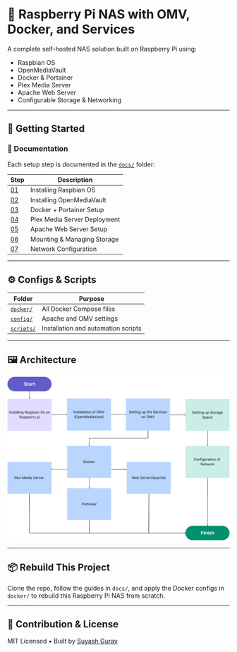 # 🍓 Raspberry Pi NAS with OMV, Docker, and Services

A complete self-hosted NAS solution built on Raspberry Pi using:
- Raspbian OS
- OpenMediaVault
- Docker & Portainer
- Plex Media Server
- Apache Web Server
- Configurable Storage & Networking

---

## 🚀 Getting Started

### 📁 Documentation
Each setup step is documented in the [`docs/`](./docs) folder:

| Step                                     | Description                  |
| ---------------------------------------- | ---------------------------- |
| [01](./docs/01-raspbian-setup.md)        | Installing Raspbian OS       |
| [02](./docs/02-omv-installation.md)      | Installing OpenMediaVault    |
| [03](./docs/03-docker-portainer.md)      | Docker + Portainer Setup     |
| [04](./docs/04-plex-media-server.md)     | Plex Media Server Deployment |
| [05](./docs/05-apache-web-server.md)     | Apache Web Server Setup      |
| [06](./docs/06-storage-setup.md)         | Mounting & Managing Storage  |
| [07](./docs/07-network-configuration.md) | Network Configuration        |

---

## ⚙️ Configs & Scripts

| Folder                  | Purpose                             |
| ----------------------- | ----------------------------------- |
| [`docker/`](./docker)   | All Docker Compose files            |
| [`config/`](./config)   | Apache and OMV settings             |
| [`scripts/`](./scripts) | Installation and automation scripts |

---

## 🖼 Architecture

![Diagram](./assets/diagram.png)

---

## 📦 Rebuild This Project

Clone the repo, follow the guides in `docs/`, and apply the Docker configs in `docker/` to rebuild this Raspberry Pi NAS from scratch.

---

## 🙌 Contribution & License

MIT Licensed • Built by [Suyash Gurav](https://github.com/guravsuyash)
